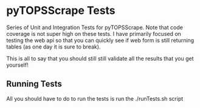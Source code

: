 # pyTOPSScrape Tests

Series of Unit and Integration Tests for pyTOPSScrape. Note that code coverage
is not super high on these tests. I have primarily focused on testing the web
api so that you can quickly see if web form is still returning tables (as one
day it is sure to break).

This is all to say that you should still still validate all the results that you
get yourself!


## Running Tests
All you should have to do to run the tests is run the ./runTests.sh script
